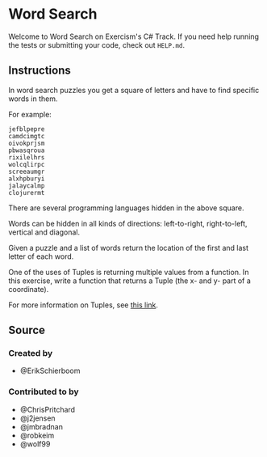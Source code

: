 # Word Search

Welcome to Word Search on Exercism's C# Track.
If you need help running the tests or submitting your code, check out `HELP.md`.

## Instructions

In word search puzzles you get a square of letters and have to find specific
words in them.

For example:

```text
jefblpepre
camdcimgtc
oivokprjsm
pbwasqroua
rixilelhrs
wolcqlirpc
screeaumgr
alxhpburyi
jalaycalmp
clojurermt
```

There are several programming languages hidden in the above square.

Words can be hidden in all kinds of directions: left-to-right, right-to-left,
vertical and diagonal.

Given a puzzle and a list of words return the location of the first and last
letter of each word.

One of the uses of Tuples is returning multiple values from a function. In this exercise, write
a function that returns a Tuple (the x- and y- part of a coordinate).

For more information on Tuples, see [this link](https://docs.microsoft.com/en-us/dotnet/api/system.tuple?view=net-5.0).

## Source

### Created by

- @ErikSchierboom

### Contributed to by

- @ChrisPritchard
- @j2jensen
- @jmbradnan
- @robkeim
- @wolf99